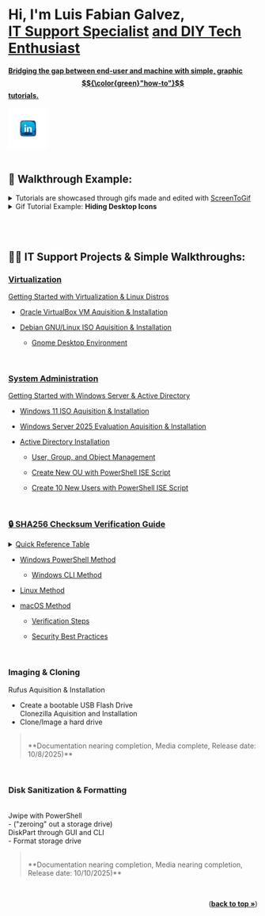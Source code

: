 <!-- Back to top link -->
<a id="readme-top"></a>
<h1>Hi, I'm <b>Luis Fabian Galvez</b>, <br/><a href="https://linkedin.com/in//luisfabian-g/">IT Support Specialist</a> <a href="https://www.github.com/lufagee/">and DIY Tech Enthusiast</h1>

#### Bridging the gap between end-user and machine with simple, graphic $${\color{green}"how-to"}$$ tutorials.  <br/>
<!-- PROJECT LOGO -->
<div align="left">
  <a href="https://www.linkedin.com/in/luisfabian-g/">
    <img src="images/LinkedIn (Custom).png" alt="LinkedIn" width="80" height="80">
  </a>
</div>

<br/>

<h2><b>👯 Walkthrough Example:</b></h2>
<details>
<summary>Tutorials are showcased through gifs made and edited with <a href="https://github.com/NickeManarin/ScreenToGif">ScreenToGif</a></summary>
<ol>ScreenToGif is a free, open source, and user friendly application that allows you to turn screen recordings into gifs.</b>
</ol>
</details>

<details>
<summary>Gif Tutorial Example: <b>Hiding Desktop Icons</b></summary>
<ol>
<img src="gifs/ExampleGif.gif" height="60%" width="60%" alt="Example gif"/>
</ol>
<a href="https://github.com/lufagee/Hide-the-Recycle-Bin/blob/main/README.md#colorgreenhide-space-the-space-recycle-space-bin">Walkthrough Example: Hide the Recycle Bin with <b>gpedit.msc</b></a>
</details>

<br/>
<br/>


<br/>
<h2>👨‍💻 IT Support Projects & Simple Walkthroughs:</h2>


<h3><a href="https://github.com/lufagee/Virtualization">Virtualization</a></h3>

[Getting Started with Virtualization & Linux Distros](https://github.com/lufagee/Virtualization/blob/main/README.md#colorhotpinkgetting-space-started-space-with-space-virtualization)
  - [Oracle VirtualBox VM Aquisition & Installation](https://github.com/lufagee/Virtualization?tab=readme-ov-file#oracle-virtualbox-vm-aquisition--installation) 
  
  - [Debian GNU/Linux ISO Aquisition & Installation](https://github.com/lufagee/Virtualization?tab=readme-ov-file#debian-gnulinux-iso-aquisition--installation)
    - [Gnome Desktop Environment](https://github.com/lufagee/Virtualization/edit/main/README.md#gnome-desktop-environment)
<!--  - Kali-Linux (**Documentation complete, Media in progress, Release date: 10/10/2025) -->
<br/>


<h3><a href="https://github.com/lufagee/System-Administration">System Administration</a></h3>

[Getting Started with Windows Server & Active Directory](https://github.com/lufagee/System-Administration/blob/main/README.md#colorhotpinkgetting-space-started-space-with-space-windows-space-server)
  - [Windows 11 ISO Aquisition & Installation](https://github.com/lufagee/System-Administration?tab=readme-ov-file#window-windows-11-iso-aquisition--installation)
  
  - [Windows Server 2025 Evaluation Aquisition & Installation](https://github.com/lufagee/System-Administration?tab=readme-ov-file#file_cabinet-windows-server-2025-iso-aquisition--installation)
  
  - [Active Directory Installation](https://github.com/lufagee/System-Administration?tab=readme-ov-file#card_file_box-active-directory)
    - [User, Group, and Object Management](https://github.com/lufagee/System-Administration?tab=readme-ov-file#user-group-and-object-management)
    
    - [Create New OU with PowerShell ISE Script](https://github.com/lufagee/System-Administration?tab=readme-ov-file#create-new-ou-with-powershell-ise)
    
    - [Create 10 New Users with PowerShell ISE Script](https://github.com/lufagee/System-Administration?tab=readme-ov-file#create-10-new-users-with-powershell-ise)

<br/>



<h3><a href="https://github.com/lufagee/SHA256-Checksum-Verification-Guide/blob/main/README.md#-sha256-checksum-verification-guide">🔒 SHA256 Checksum Verification Guide</a></h3>

<details>
<summary><a href="https://github.com/lufagee/SHA256-Checksum-Verification-Guide?tab=readme-ov-file#-quick-reference-table">Quick Reference Table</a></summary>
<ol>

| Platform               | Command                                           |
| ---------------------- | ------------------------------------------------- |
| **Windows PowerShell** | `Get-FileHash -Path "filePath" -Algorithm SHA256` |
| **Windows CMD**        | `certutil -hashfile "filePath" sha256`            |
| **Linux**              | `sha256sum ~/fileLocation/fileName.fileType`      |
| **macOS**              | `shasum -a 256 ~/fileLocation/fileName.fileType`  |
| **Cross-platform**     | `openssl sha256 ~/fileLocation/fileName.fileType` |
    
</ol>
</details>

- [Windows PowerShell Method](https://github.com/lufagee/SHA256-Checksum-Verification-Guide?tab=readme-ov-file#windows-powershell-method)
  - [Windows CLI Method](https://github.com/lufagee/SHA256-Checksum-Verification-Guide?tab=readme-ov-file#windows-command-prompt-method)
  
- [Linux Method](https://github.com/lufagee/SHA256-Checksum-Verification-Guide?tab=readme-ov-file#linuxmacos-cli-method)

- [macOS Method](https://github.com/lufagee/SHA256-Checksum-Verification-Guide?tab=readme-ov-file#linuxmacos-cli-method)

  - [Verification Steps](https://github.com/lufagee/SHA256-Checksum-Verification-Guide?tab=readme-ov-file#-verification-steps-)
  
  - [Security Best Practices](https://github.com/lufagee/SHA256-Checksum-Verification-Guide?tab=readme-ov-file#%EF%B8%8F-security-best-practices)




<br/>



<h3>Imaging & Cloning</h3>

Rufus Aquisition & Installation<br/>
  - Create a bootable USB Flash Drive<br/>
Clonezilla Aquisition and Installation<br/>
  - Clone/Image a hard drive<br/>
  
> <br/>  
> **Documentation nearing completion, Media complete, Release date: 10/8/2025)**
<br/>




<h3>Disk Sanitization & Formatting</h3><br/>
Jwipe with PowerShell<br/> 
  - ("zeroing" out a storage drive)<br/>
DiskPart through GUI and CLI<br/>
  - Format storage drive<br/>

> <br/>  
> **Documentation nearing completion, Media nearing completion, Release date: 10/10/2025)**
<br/>


<p align="right">(<a href="#readme-top"><strong>back to top »</strong></a>)</p>
